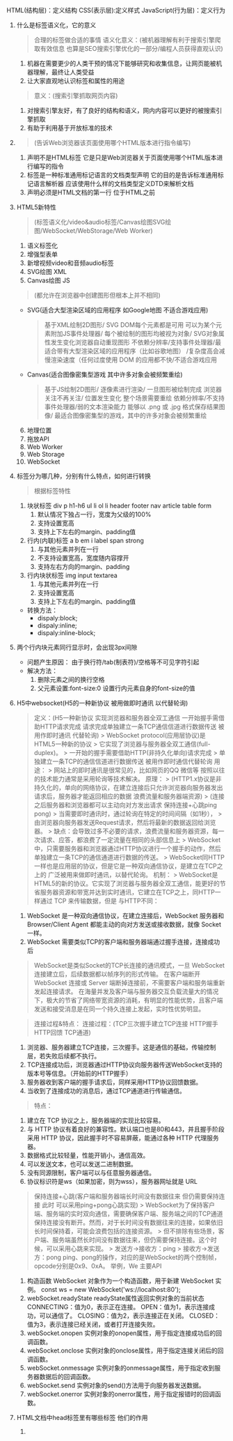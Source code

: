 HTML(结构层)：定义结构
CSS(表示层):定义样式
JavaScript(行为层)：定义行为

1. 什么是标签语义化，它的意义
    > 合理的标签做合适的事情
    > 语义化意义：(被机器理解有利于搜索引擎爬取有效信息 也算是SEO搜索引擎优化的一部分/编程人员获得直观认识)
    1. 机器在需要更少的人类干预的情况下能够研究和收集信息，让网页能被机器理解，最终让人类受益
    2. 让大家直观地认识标签和属性的用途
    > 意义：(搜索引擎抓取网页内容)
    1. 对搜索引擎友好，有了良好的结构和语义，网内内容可以更好的被搜索引擎抓取
    2. 有助于利用基于开放标准的技术
2. <!DOCTYPE html>
    > (告诉Web浏览器该页面使用哪个HTML版本进行指令编写)
    1. 声明不是HTML标签 它是只是Web浏览器关于页面使用哪个HTML版本进行编写的指令
    2. 标签是一种标准通用标记语言的文档类型声明 它的目的是告诉标准通用标记语言解析器 应该使用什么样的文档类型定义DTD来解析文档
    3. 声明必须是HTML文档的第一行 位于HTML之前
3. HTML5新特性
    > (标签语义化/video&audio标签/Canvas绘图SVG绘图/WebSocket/WebStorage/Web Worker)
    1. 语义标签化
    2. 增强型表单
    3. 新增视频video和音频audio标签
    4. SVG绘图 XML
    5. Canvas绘图 JS
    > (都允许在浏览器中创建图形但根本上并不相同)        
    - SVG(适合大型渲染区域的应用程序 如Google地图 不适合游戏应用)
        > 基于XML绘制2D图形/
        > SVG DOM每个元素都是可用 可以为某个元素附加JS事件处理器/
        > 每个被绘制的图形均被视为对象/
        > SVG对象属性发生变化浏览器自动重现图形
        > 不依赖分辨率/支持事件处理器/最适合带有大型渲染区域的应用程序（比如谷歌地图）
        /复杂度高会减慢渲染速度（任何过度使用 DOM 的应用都不快/不适合游戏应用
    - Canvas(适合图像密集型游戏 其中许多对象会被频繁重绘)
        > 基于JS绘制2D图形/
        > 逐像素进行渲染/
        > 一旦图形被绘制完成 浏览器关注不再关注/
        > 位置发生变化 整个场景需要重绘
        > 依赖分辨率/不支持事件处理器/弱的文本渲染能力
        > 能够以 .png 或 .jpg 格式保存结果图像/
        > 最适合图像密集型的游戏，其中的许多对象会被频繁重绘
    6. 地理位置
    7. 拖放API
    8. Web Worker
    9. Web Storage
    10. WebSocket
4. 标签分为哪几种，分别有什么特点，如何进行转换
    > 根据标签特性
    1. 块状标签 div p h1-h6 ul li ol li header footer nav article table form
        1. 默认情况下独占一行，宽度为父级的100%
        2. 支持设置宽高
        3. 支持上下左右的margin、padding值
    2. 行内(内联)标签 a b em i  label span strong
        1. 与其他元素并列在一行
        2. 不支持设置宽高，宽度随内容撑开
        3. 支持左右方向的margin、padding
    3. 行内块状标签 img input textarea
        1. 与其他元素并列在一行
        2. 支持设置宽高
        3. 支持上下左右的margin、padding值
    - 转换方法：   
        - dispaly:block;
        - dispaly:inline;
        - dispaly:inline-block;  
5. 两个行内块元素同行显示时，会出现3px间隙
    - 问题产生原因： 由于换行符/tab(制表符)/空格等不可见字符引起
    - 解决方法：
        1. 删除元素之间的换行空格
        2. 父元素设置:font-size:0 设置行内元素自身的font-size的值
6. H5中websocket(H5的一种新协议 被用做即时通讯 以代替轮询)
    > 定义：(H5一种新协议 实现浏览器和服务器全双工通信 一开始握手需借助HTTP请求完成 请求完成单独建立一条TCP通信信道进行数据传送 被用作即时通讯 代替轮询)
        > WebSocket protocol(应用层协议)是HTML5一种新的协议
        > 它实现了浏览器与服务器全双工通信(full-duplex)。
        > 一开始的握手需要借助HTTP(非持久化单向)请求完成
        > 单独建立一条TCP的通信信道进行数据传送 被用作即时通信代替轮询
    > 用途：
        > 网站上的即时通讯是很常见的，比如网页的QQ 微信等 按照以往的技术能力通常是采用轮询等技术解决。
    > 原理：
        > (HTTP1.x协议是非持久化的，单向的网络协议，在建立连接后只允许浏览器向服务器发出请求后，服务器才能返回相应的数据 浪费流量和服务器端资源)
        > (连接之后服务器和浏览器都可以主动向对方发出请求 保持连接+心跳ping pong)
        > 当需要即时通讯时，通过轮询在特定的时间间隔（如1秒），
        > 由浏览器向服务器发送Request请求，然后将最新的数据返回给浏览器。
        > 缺点：会导致过多不必要的请求，浪费流量和服务器资源，每一次请求、应答，都浪费了一定流量在相同的头部信息上
        > WebSocket中，只需要服务器和浏览器通过HTTP协议进行一个握手的动作，然后单独建立一条TCP的通信通道进行数据的传送。
        > WebSocket同HTTP一样也是应用层的协议，但是它是一种双向通信协议，是建立在TCP之上的 广泛被用来做即时通讯，以替代轮询。
    > 机制：
        > WebSocket是HTML5的新的协议。它实现了浏览器与服务器全双工通信，能更好的节省服务器资源和带宽并达到实时通讯，它建立在TCP之上，同HTTP一样通过 TCP 来传输数据，但是
    > 与HTTP不同：
    1. WebSocket 是一种双向通信协议，在建立连接后，WebSocket 服务器和Browser/Client Agent 都能主动的向对方发送或接收数据，就像 Socket 一样。
    2. WebSocket 需要类似TCP的客户端和服务器端通过握手连接，连接成功后
    > WebSocket是类似Socket的TCP长连接的通讯模式，一旦 WebSocket 连接建立后，后续数据都以帧序列的形式传输。
    在客户端断开 WebSocket 连接或 Server 端断掉连接前，不需要客户端和服务端重新发起连接请求。
    在海量并发及客户端与服务器交互负载流量大的情况下，极大的节省了网络带宽资源的消耗，有明显的性能优势，且客户端发送和接受消息是在同一个持久连接上发起，实时性优势明显。
    
    > 连接过程&特点：
    > 连接过程：(TCP三次握手建立TCP连接 HTTP握手 HTTP回馈 TCP通道)
    1. 浏览器、服务器建立TCP连接，三次握手。这是通信的基础，传输控制层，若失败后续都不执行。
    2. TCP连接成功后，浏览器通过HTTP协议向服务器传送WebSocket支持的版本号等信息。（开始前的HTTP握手）
    3. 服务器收到客户端的握手请求后，同样采用HTTP协议回馈数据。
    4. 当收到了连接成功的消息后，通过TCP通道进行传输通信。
    > 特点：
    1. 建立在 TCP 协议之上，服务器端的实现比较容易。
    2. 与 HTTP 协议有着良好的兼容性。默认端口也是80和443，并且握手阶段采用 HTTP 协议，因此握手时不容易屏蔽，能通过各种 HTTP 代理服务器。
    3. 数据格式比较轻量，性能开销小，通信高效。
    4. 可以发送文本，也可以发送二进制数据。
    5. 没有同源限制，客户端可以与任意服务器通信。
    6. 协议标识符是ws（如果加密，则为wss），服务器网址就是 URL
    > 保持连接+心跳(客户端和服务器端长时间没有数据往来 但仍需要保持连接 此时 可以采用ping+pong心跳实现)
        > WebSocket为了保持客户端、服务端的实时双向通信，需要确保客户端、服务端之间的TCP通道保持连接没有断开。然而，对于长时间没有数据往来的连接，如果依旧长时间保持着，可能会浪费包括的连接资源。
        > 但不排除有些场景，客户端、服务端虽然长时间没有数据往来，但仍需要保持连接。这个时候，可以采用心跳来实现。
        > 发送方->接收方：ping
        > 接收方->发送方：pong
        ping、pong的操作，对应的是WebSocket的两个控制帧，opcode分别是0x9、0xA。
        举例，We
    > 主要API
    1. 构造函数
        WebSocket 对象作为一个构造函数，用于新建 WebSocket 实例。
        const ws = new WebSocket('ws://localhost:80');
    2. webSocket.readyState
        readyState属性返回实例对象的当前状态
            CONNECTING：值为0，表示正在连接。
            OPEN：值为1，表示连接成功，可以通信了。
            CLOSING：值为2，表示连接正在关闭。
            CLOSED：值为3，表示连接已经关闭，或者打开连接失败。
    3. webSocket.onopen
        实例对象的onopen属性，用于指定连接成功后的回调函数。
    4. webSocket.onclose
        实例对象的onclose属性，用于指定连接关闭后的回调函数。
    5. webSocket.onmessage
        实例对象的onmessage属性，用于指定收到服务器数据后的回调函数。
    6. webSocket.send
        实例对象的send()方法用于向服务器发送数据。
    7. webSocket.onerror
        实例对象的onerror属性，用于指定报错时的回调函数。
7. HTML文档中head标签里有哪些标签 他们的作用
    <!-- <base>网页默认打开方式, 
    <link>, <meta>网页关键字, <script>, <style>, 以及 <title>。 -->
    1. <title> (文档标题)
        定义文档的标题  
        <title> 标签是 <head> 标签中唯一要求包含的东西
        浏览器会以特殊的方式来使用标题，并且通常把它放置在浏览器窗口的标题栏或状态栏上。
        同样，当把文档加入用户的链接列表或者收藏夹或书签列表时，标题将成为该文档链接的默认名称。
    2. <link> 链接外部样式表。
        link 元素是空元素，它仅包含属性。此元素只能存在于 head 部分，不过它可出现任何次数。
    3. <style>
        HTML 文档定义样式信息。
        type 属性是必需的，定义 style 元素的内容。唯一可能的值是 "text/css"。
    4. <script> => 
        定义客户端脚本，
            比如 JavaScript。script 元素既可以包含脚本语句，也可以通过 src 属性指向外部脚本文件。
    5. <meta> => (网页关键词)
        网页关键词 网页描述 作者 网页编码 自动跳转等说明性标签 包含广泛的内容标签
    6. <base> => (网页默认打开方式)
        网页默认打开方式声明
8. HTML中title属性和alt属性的区别
    > (图片不输出信息时/会显示alt信息/鼠标放上去会出现title信息)
    1. <img src="#" alt="alt信息" />
        当图片不输出信息的时候，会显示alt信息 鼠标放上去没有信息，当图片正常读取，不会出现alt信息
    2. <img src="#" alt="alt信息" title="title信息" />
        当图片不输出信息的时候，会显示alt信息 鼠标放上去会出现title信息
        当图片正常输出的时候，不会出现alt信息，鼠标放上去会出现title信息
    1. title属性可以用在除了base，basefont，head，html，meta，param，script和title之外的所有标签
    2. title属性的功能是提示。额外的说明信息和非本质的信息请使用title属性。title属性值可以比alt属性值设置的更长
    3. title属性有一个很好的用途，即为链接添加描述性文字，特别是当连接本身并不是十分清楚的表达了链接的目
9. HTML全局属性(global attribute)
    > 全局属性兼容性特别不好 几乎各个浏览器很少支持
    - id: 元素id，文档内唯一
    - lang: 元素内容的语言
    - spellcheck: 是否启动拼写和语法检查
    - style: 行内css样式
    - tabindex: 设置元素可以获得焦点，通过tab可以导航
    - title: 元素相关的建议信息
    - translate: 元素和子孙节点内容是否需要本地化
10. 超链接target取值和作用
    > 规定何处打开链接文档
    > 属性值:
    - _black:点击一次打开一个新窗口
    - _new:始终在同一个新窗口打开
    - _slef:默认 在当前窗口打开
    - _parent:在父级窗口打开
    - _top:在当前的整个浏览器中打开所链接文档 即在顶级窗口中打开
    - framename:在指定的框架中打开被链接的文档
11. H5中data-*属性作用
    > data-* 属性
    1. 用于存储页面或应用程序的私有自定义数据。
    2. 赋予我们在所有 HTML 元素上嵌入自定义 data 属性的能力。
    3. 存储的（自定义）数据能够被页面的 JavaScript 中利用，以创建更好的用户体验（不进行 Ajax 调用或服务器端数据库查询）。
    > 包括两部分
    1. 属性名不应该包含任何大写字母，并且在前缀 "data-" 之后必须有至少一个字符
    2. 属性值可以是任意字符串
    PS:用户代理会完全忽略前缀为 "data-" 的自定义属性
12. 浏览器在加载一个网页时，通过哪些信息来决定显示该页面时所使用的字符集
    在请求头或meta标签中有Content-Type、charset
    可以直接提取其中的charset,否则使用默认的字符编码
13. iframe使用(提供一个简单方式 把一个网站内容嵌入到另一个网站) 优/缺点
    > 创建包含另外一个文档的内联框架(即行内框架)
    > 提供一个简单方式 把一个网站内容嵌入到另一个网站
    > 优点:
    1. 程序调入静态页面比较方便
    2. 页面和程序分离
    > 缺点：
    1. 样式/脚本需外链 会增加请求
    2. 放在首页 对搜索引擎不友好
    3. 框架结构滚动条
    4. 链接导航
    > 为什么少用iframe
    > iframe创建比其他包括script和css的DOM元素创建慢1-2个数量级
14. href与src区别
    (请求资源类型不同/结果不同/浏览器解析方式不同)
    > href:
        > 标识超文本引用 用在link和a等元素上 href是引用和页面关联 是在当前元素和引用资源之间建立联系
    1. 请求资源类型不同
        - href是Hypertext Refrence缩写 表示超文本引用 用来建立当前元素和文档之间的链接 常用的有link a
        - src 在请求src资源时会将其指向资源下载并应用到文档中 常见的有script img iframe
    2. 作用结果不同
        - href用于在当前文档和引用资源之间建立联系
        - src用于替换当前内容
    3. 浏览器解析方式不同
        > href 
        - 若在文档中添加href 浏览器会识别该文档为CSS文件 会并行下载资源并且不会停止对当前文档的处理
        > src 
        - 浏览器解析到src 会暂停其他资源的下载和处理 直到将该资源加载 编译 执行完毕 图片和框架等也如此 类似于将所指向资源应用到当前内容 这也是为什么建立把js脚本放在底部而不是头部的原因
15. viewpoint/H5移动端meta标签中viewpoint简洁
    - width: 控制viewport的大小 pixel_value标识可以指定一个值或特殊的值 device-width为设备的宽度(单位为缩放为100%时的CSS像素)
    - height: 和width相对应 指定高度
    - target-densitydpi
        一个屏幕像素密度由屏幕分辨率决定 通常定义为每英寸点的数量 
        Android支持三种屏幕像素密度
            1.低像素密度
            2.中像素密度
            3.高像素密度
    value  
        指定一个具体的API值为target dpi 这个值范围在70-400之间
    initial-scale
        初始缩放 页面初始缩放程度 是一个浮点数 页面大小的一个乘数
        如设置缩放为1.0 web页面显示时 会以target density分辨率1:1展示
        设置缩放为2.0 这个也买你会放大为2倍
    user-scalable
        用户调整缩放 即用户是否能改变也买你缩放程度 yes允许 no不允许 默认值yes 将其设置为no minimum-scale和maximum-scale根本不可能缩放
    (设置屏幕宽度为设备宽度，禁止用户手动调整缩放)

     <meta name="viewport" content="width=device-width,user-scalable=no" />

    (设置屏幕密度为高频，中频，低频自动缩放，禁止用户手动调整缩放)

    <meta name="viewport" content="width=device-width,target-densitydpi=high-dpi,initial-scale=1.0, minimum-scale=1.0, maximum-scale=1.0, user-scalable=no"/>
16. input和textarea区别
    <input type="text">标签
    > 单行文本框 不会换行
    > size属性指定显示字符的长度 PS:当使用CSS限定宽高 则size属性不再起作用
    > value属性 指定初始值 
    > Maxlength属性 指定文本框可以输入的最长长度 可以通过width和height设置宽高 但是也不会增加行数
    <textarea>标签
    > 多行文本输入框 文本区中可容纳无限数量的文本
    > 文本的默认字体是等宽字体
    > cols和rows属性规定textarea的尺寸
    > 最好使用css的width和height属性
17. 移动设备忽略将页面中的数字识别为电话号码的方法
    (format-dection/telephone/email/address)
    H5 IOS中
    1. 标准的电话号码格式 <a href="tel:1-408-555-5555">1-408-555-5555</a>点击后会自动打开电话功能
    2. 有时不是电话号码的数字也会被浏览器自动解析为电话号码 并把数字的颜色和样式都进行改变
    3. 忽略 页面中数字识别为电话号码 把这个默认行为关闭
        <meta name="format-detection" content="telephone=no">
    4. 这个关闭不影响真正电话号码的识别

    - format-dectection
        >格式检测 用来检测HTML中的一些格式 关于meta的format-dection属性主要有以下几个设置
        <meta name="format-detection" content="telephone=no">
        <meta name="format-detection" content="email=no">
        <meta name="format-detection" content="address=no">
        <meta name="format-detection" content="telephone=no,email=no,address=no">
    - telephone
        > telephone=no 禁止把数字转化为拨号链接
        > telephone=yes 开启把数字转化为拨号链接 默认开启
    - email
        > 告诉设备不识别邮箱 点击之后不主动发送
        > email=no 禁止作为邮箱地址
        > email=yes 开启把文字默认为邮箱地址 默认开启
    - address
        > adress=no 禁止跳转到地图
        > adress=yes 开启点击地址直接跳转至地图的功能 默认开启
18. Webworker
    > workder主线程
    1. 通过worker = new worker
    > 作用
        > 为JS创造多线程环境 允许主线程创建Worker线程 
        > 将一些任务分配给后者运行
        > 主线程运行同时 Worker线程在后台运行 两者互不干扰 等到Worker线程完成计算任务 再把结果返回给主线程
        > 好处
            > 一些计算密集型或高延迟的任务 被Worker线程负担 主线程(通常负责UI交互)会很流畅 不会被阻塞或拖慢
        > Worker线程一旦新建成功
            > 就会始终运行 不会被主线程上的活动(如用户点击按钮 提交表单)打断 这样有利于随时响应主线程的通信
            > 这也造成Worker比较耗费资源 不应过度使用 而一旦使用完毕 就应该关闭
    > 使用注意点
    > (同源限制/DOM限制/通信联系/脚本限制/文件限制)
    1. 同源限制
        > 分配给Worker线程运行的脚本文件 必须与主线程的脚本文件同源
    2. DOM限制
        > Worker 线程所在的全局对象，与主线程不一样，无法读取主线程所在网页的 DOM 对象，也无法使用document、window、parent这些对象。但是，Worker 线程可以navigator对象和location对象。
    3. 通信联系
        > Worker 线程和主线程不在同一个上下文环境，它们不能直接通信，必须通过消息完成。
    4. 脚本限制
        > Worker 线程不能执行alert()方法和confirm()方法，但可以使用 XMLHttpRequest 对象发出 AJAX 请求。
    5. 文件限制
        > Worker 线程无法读取本地文件，即不能打开本机的文件系统（file://），它所加载的脚本，必须来自网络。
    > 基本用法:
    > 主线程
    1. 主线程采用new命令，调用Worker()构造函数，新建一个 Worker 线程。
    var worker = new Worker('work.js');
    Worker()构造函数的参数是一个脚本文件，该文件就是 Worker 线程所要执行的任务。由于 Worker 不能读取本地文件，所以这个脚本必须来自网络。如果下载没有成功（比如404错误），Worker 就会默默地失败。
    2. 然后，主线程调用worker.postMessage()方法，向 Worker 发消息。worker.postMessage()方法的参数，就是主线程传给 Worker 的数据。它可以是各种数据类型，包括二进制数据。
    3. 主线程通过worker.onmessage指定监听函数，接收子线程发回来的消息。
    。。。
17. WebGL-Web Graphics Library 
    一种3D绘图协议
19. 递归和迭代区别 优缺点 尾调用
    递归
        函数调用自己
    迭代
        循环调用别的函数
    尾调用
        在return的地方执行递归
19. 严格模式和混杂模式如何区分 有何意义
    1. 严格模式的排版和JS运行模式是以该浏览器支持的最高标准运行
    2. 在混杂模式中，页面以宽松的向后兼容的方式显示 模拟老式浏览器的腥味以防止站点无法正确工作
    3. DCOTYPE不存在或格式不正确会导致文档以混杂模式呈现
20. HTML和XHTML区别
21. attribute和property区别
    1. 含义
        - Attribute Property 分别为特性和属性 作为区别
    1. attribute是dom元素在文档中作为H5标签拥有的属性
    2. property是dom元素在js中作为对象拥有的属性
22. mongoDB和MySQL区别





